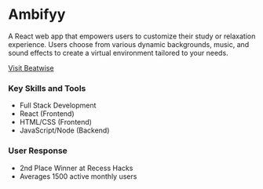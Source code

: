 # Ambifyy 
A React web app that empowers users to customize their study or relaxation experience. Users choose from various dynamic backgrounds, music, and sound effects to create a virtual environment tailored to your needs.

[Visit Beatwise](https://ambifyy.com/)

### Key Skills and Tools
* Full Stack Development
* React (Frontend)
* HTML/CSS (Frontend)
* JavaScript/Node (Backend)

### User Response
* 2nd Place Winner at Recess Hacks
* Averages 1500 active monthly users
